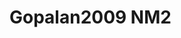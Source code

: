 # Gopalan2009 NM2
<a name="material" />
<script type="application/ld+json">

  {
    "@context": "https://schema.org/",
    "@type": "ChemicalSubstance",
    "http://purl.org/dc/terms/conformsTo":
      {
        "@type": "CreativeWork",
        "@id": "https://bioschemas.org/profiles/ChemicalSubstance/0.4-RELEASE/"
      },
    "@id": "https://egonw.github.io/nanowiki/nanowiki160.html#material",
    "name": "Gopalan2009 NM2",
    "sameAs: "http://127.0.0.1/mediawiki/index.php/Special:URIResolver/Gopalan2009_NM2"
  }
</script>

